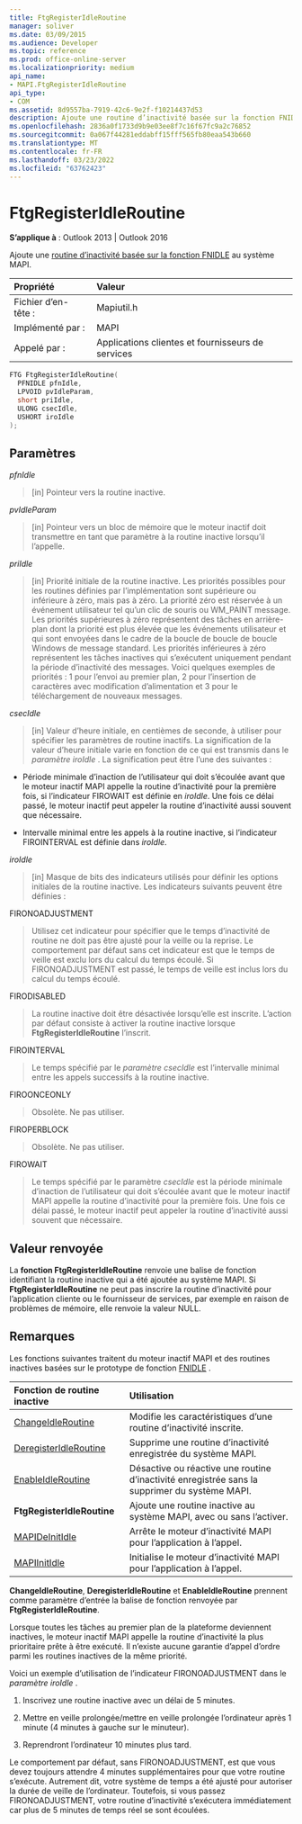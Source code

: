 ```yaml
---
title: FtgRegisterIdleRoutine
manager: soliver
ms.date: 03/09/2015
ms.audience: Developer
ms.topic: reference
ms.prod: office-online-server
ms.localizationpriority: medium
api_name:
- MAPI.FtgRegisterIdleRoutine
api_type:
- COM
ms.assetid: 8d9557ba-7919-42c6-9e2f-f10214437d53
description: Ajoute une routine d’inactivité basée sur la fonction FNIDLE au système MAPI. Si FtgRegisterIdleRoutine ne peut pas inscrire la routine inactive, elle renvoie la valeur NULL.
ms.openlocfilehash: 2836a0f1733d9b9e03ee8f7c16f67fc9a2c76852
ms.sourcegitcommit: 0a067f44281eddabff15fff565fb80eaa543b660
ms.translationtype: MT
ms.contentlocale: fr-FR
ms.lasthandoff: 03/23/2022
ms.locfileid: "63762423"
---
```

# <a name="ftgregisteridleroutine"></a>FtgRegisterIdleRoutine

**S’applique à** : Outlook 2013 | Outlook 2016 
  
Ajoute une [routine d’inactivité basée sur la fonction FNIDLE](fnidle.md) au système MAPI. 
  
|Propriété |Valeur |
|:-----|:-----|
|Fichier d’en-tête :  <br/> |Mapiutil.h  <br/> |
|Implémenté par :  <br/> |MAPI  <br/> |
|Appelé par :  <br/> |Applications clientes et fournisseurs de services  <br/> |
   
```cpp
FTG FtgRegisterIdleRoutine(
  PFNIDLE pfnIdle,
  LPVOID pvIdleParam,
  short priIdle,
  ULONG csecIdle,
  USHORT iroIdle
);
```

## <a name="parameters"></a>Paramètres

_pfnIdle_
  
> [in] Pointeur vers la routine inactive. 
    
_pvIdleParam_
  
> [in] Pointeur vers un bloc de mémoire que le moteur inactif doit transmettre en tant que paramètre à la routine inactive lorsqu’il l’appelle. 
    
_priIdle_
  
> [in] Priorité initiale de la routine inactive. Les priorités possibles pour les routines définies par l’implémentation sont supérieure ou inférieure à zéro, mais pas à zéro. La priorité zéro est réservée à un événement utilisateur tel qu’un clic de souris ou WM_PAINT message. Les priorités supérieures à zéro représentent des tâches en arrière-plan dont la priorité est plus élevée que les événements utilisateur et qui sont envoyées dans le cadre de la boucle de boucle de boucle Windows de message standard. Les priorités inférieures à zéro représentent les tâches inactives qui s’exécutent uniquement pendant la période d’inactivité des messages. Voici quelques exemples de priorités : 1 pour l’envoi au premier plan, 2 pour l’insertion de caractères avec modification d’alimentation et 3 pour le téléchargement de nouveaux messages.
    
_csecIdle_
  
> [in] Valeur d’heure initiale, en centièmes de seconde, à utiliser pour spécifier les paramètres de routine inactifs. La signification de la valeur d’heure initiale varie en fonction de ce qui est transmis dans le _paramètre iroIdle_ . La signification peut être l’une des suivantes : 
    
  - Période minimale d’inaction de l’utilisateur qui doit s’écoulée avant que le moteur inactif MAPI appelle la routine d’inactivité pour la première fois, si l’indicateur FIROWAIT est définie en  _iroIdle_. Une fois ce délai passé, le moteur inactif peut appeler la routine d’inactivité aussi souvent que nécessaire. 
    
  - Intervalle minimal entre les appels à la routine inactive, si l’indicateur FIROINTERVAL est définie dans  _iroIdle_. 
    
_iroIdle_
  
> [in] Masque de bits des indicateurs utilisés pour définir les options initiales de la routine inactive. Les indicateurs suivants peuvent être définies :
    
  FIRONOADJUSTMENT
    
  > Utilisez cet indicateur pour spécifier que le temps d’inactivité de routine ne doit pas être ajusté pour la veille ou la reprise. Le comportement par défaut sans cet indicateur est que le temps de veille est exclu lors du calcul du temps écoulé. Si FIRONOADJUSTMENT est passé, le temps de veille est inclus lors du calcul du temps écoulé.
      
  FIRODISABLED
    
  > La routine inactive doit être désactivée lorsqu’elle est inscrite. L’action par défaut consiste à activer la routine inactive lorsque **FtgRegisterIdleRoutine** l’inscrit. 
      
  FIROINTERVAL 
    
  > Le temps spécifié par le  _paramètre csecIdle_ est l’intervalle minimal entre les appels successifs à la routine inactive. 
      
  FIROONCEONLY 
    
  > Obsolète. Ne pas utiliser.  
      
  FIROPERBLOCK 
    
  > Obsolète. Ne pas utiliser.  
      
  FIROWAIT 
    
  > Le temps spécifié par le paramètre  _csecIdle_ est la période minimale d’inaction de l’utilisateur qui doit s’écoulée avant que le moteur inactif MAPI appelle la routine d’inactivité pour la première fois. Une fois ce délai passé, le moteur inactif peut appeler la routine d’inactivité aussi souvent que nécessaire. 
    
## <a name="return-value"></a>Valeur renvoyée

La **fonction FtgRegisterIdleRoutine** renvoie une balise de fonction identifiant la routine inactive qui a été ajoutée au système MAPI. Si **FtgRegisterIdleRoutine** ne peut pas inscrire la routine d’inactivité pour l’application cliente ou le fournisseur de services, par exemple en raison de problèmes de mémoire, elle renvoie la valeur NULL. 
  
## <a name="remarks"></a>Remarques

Les fonctions suivantes traitent du moteur inactif MAPI et des routines inactives basées sur le prototype de fonction [FNIDLE](fnidle.md) . 
  
|**Fonction de routine inactive**|**Utilisation**|
|:-----|:-----|
|[ChangeIdleRoutine](changeidleroutine.md) <br/> |Modifie les caractéristiques d’une routine d’inactivité inscrite. |
|[DeregisterIdleRoutine](deregisteridleroutine.md) <br/> |Supprime une routine d’inactivité enregistrée du système MAPI. |
|[EnableIdleRoutine](enableidleroutine.md) <br/> |Désactive ou réactive une routine d’inactivité enregistrée sans la supprimer du système MAPI. |
|**FtgRegisterIdleRoutine** <br/> |Ajoute une routine inactive au système MAPI, avec ou sans l’activer. |
|[MAPIDeInitIdle](mapideinitidle.md) <br/> |Arrête le moteur d’inactivité MAPI pour l’application à l’appel. |
|[MAPIInitIdle](mapiinitidle.md) <br/> |Initialise le moteur d’inactivité MAPI pour l’application à l’appel. |
   
**ChangeIdleRoutine**, **DeregisterIdleRoutine** et **EnableIdleRoutine** prennent comme paramètre d’entrée la balise de fonction renvoyée par **FtgRegisterIdleRoutine**. 
  
Lorsque toutes les tâches au premier plan de la plateforme deviennent inactives, le moteur inactif MAPI appelle la routine d’inactivité la plus prioritaire prête à être exécuté. Il n’existe aucune garantie d’appel d’ordre parmi les routines inactives de la même priorité. 
  
Voici un exemple d’utilisation de l’indicateur FIRONOADJUSTMENT dans le _paramètre iroIdle_ . 
  
1. Inscrivez une routine inactive avec un délai de 5 minutes.
    
2. Mettre en veille prolongée/mettre en veille prolongée l’ordinateur après 1 minute (4 minutes à gauche sur le minuteur).
    
3. Reprendront l’ordinateur 10 minutes plus tard.
    
Le comportement par défaut, sans FIRONOADJUSTMENT, est que vous devez toujours attendre 4 minutes supplémentaires pour que votre routine s’exécute. Autrement dit, votre système de temps a été ajusté pour autoriser la durée de veille de l’ordinateur. Toutefois, si vous passez FIRONOADJUSTMENT, votre routine d’inactivité s’exécutera immédiatement car plus de 5 minutes de temps réel se sont écoulées.
  

